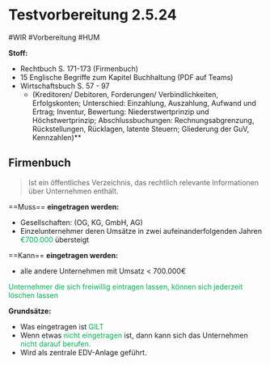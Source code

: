 # Testvorbereitung 2.5.24
#WIR #Vorbereitung #HUM 

**Stoff:**
- Rechtbuch S. 171-173 (Firmenbuch)
- 15 Englische Begriffe zum Kapitel Buchhaltung (PDF auf Teams)
- Wirtschaftsbuch S. 57 - 97 
	- (Kreditoren/ Debitoren, Forderungen/ Verbindlichkeiten, Erfolgskonten; Unterschied: Einzahlung, Auszahlung, Aufwand und Ertrag; Inventur, Bewertung: Niederstwertprinzip und Höchstwertprinzip; Abschlussbuchungen: Rechnungsabgrenzung, Rückstellungen, Rücklagen, latente Steuern; Gliederung der GuV, Kennzahlen)**

## Firmenbuch

>Ist ein öffentliches Verzeichnis, das rechtlich relevante Informationen über Unternehmen enthält.

==Muss== **eingetragen werden:**
- Gesellschaften: (OG, KG, GmbH, AG)
- Einzelunternehmer deren Umsätze in zwei aufeinanderfolgenden Jahren <span style="color:#00b050">€700.000</span> übersteigt

==Kann== **eingetragen werden:**
- alle andere Unternehmen mit Umsatz < 700.000€

<span style="color:#00b050">Unternehmer die sich freiwillig eintragen lassen, können sich jederzeit löschen lassen</span>

**Grundsätze:**
- Was eingetragen ist <span style="color:#00b050">GILT</span>
- Wenn etwas <span style="color:#00b050">nicht eingetragen</span> ist, dann kann sich das Unternehmen <span style="color:#00b050">nicht darauf berufen.</span>
- Wird als zentrale EDV-Anlage geführt. 